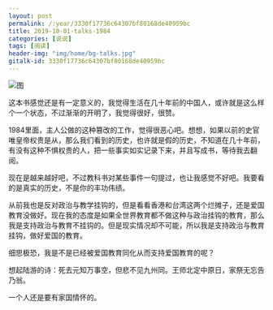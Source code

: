 ```yaml
---
layout: post
permalink: /:year/3330f17736c64307bf80168de40959bc
title: 2019-10-01-talks-1984
categories: [说说]
tags: [阅读]
header-img: "img/home/bg-talks.jpg"
gitalk-id: 3330f17736c64307bf80168de40959bc
---
```


![图](http://image.linxingyang.net/image/T-talks/image/2019/books/1984.jpg)

这本书感觉还是有一定意义的，我觉得生活在几十年前的中国人，或许就是这么样个一个状态，不过渐渐的开明了，我觉得很好，很赞。

1984里面，主人公做的这种篡改的工作，觉得很恶心吧。想想，如果以前的史官唯皇帝权贵是从，那么我们看到的历史，也许就是假的历史，不知道在几十年前，有没有这种不惧权贵的人，把一些事实如实记录下来，并且写成书，等待我去翻阅。

现在是越来越好吧，不过教科书对某些事件一句提过，也让我感觉不好吧。我要看的是真实的历史，不是你的丰功伟绩。

从前我也是反对政治与教学挂钩的，但是看看香港和台湾这两个烂摊子，还是爱国教育没做好。现在我的态度是如果全世界教育都不做这种与政治挂钩的教育，那么我是支持政治与教育不挂钩的。但是现实情况却不可能，所以我是支持政治与教育挂钩，做好爱国的教育。

细思极恐，我是不是已经被爱国教育同化从而支持爱国教育的呢？

想起陆游的诗：死去元知万事空，但悲不见九州同。王师北定中原日，家祭无忘告乃翁。

一个人还是要有家国情怀的。

